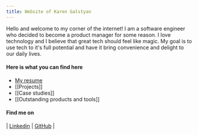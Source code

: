 ```yaml
---
title: Website of Karen Galstyan
---
```

Hello and welcome to my corner of the internet! I am a software engineer who decided to become a product manager for some reason. I love technology and I believe that great tech should feel like magic. My goal is to use tech to it's full potential and have it bring convenience and delight to our daily lives.

#### Here is what you can find here
- [My resume](assets/Karen_Galstyan_resume.pdf)
- [[Projects]]
- [[Case studies]]
- [[Outstanding products and tools]]

#### Find me on
| [Linkedin](https://www.linkedin.com/in/karengalstyan/) | [GitHub](https://github.com/avelouk) | 